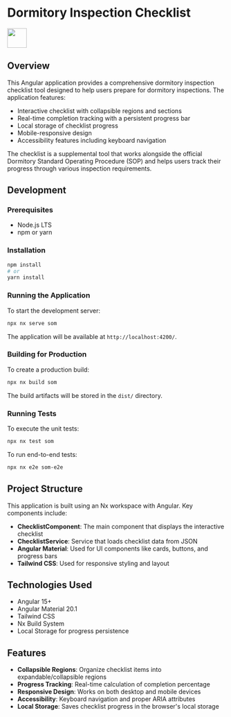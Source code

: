 # Dormitory Inspection Checklist

<a alt="Nx logo" href="https://nx.dev" target="_blank" rel="noreferrer"><img src="https://raw.githubusercontent.com/nrwl/nx/master/images/nx-logo.png" width="45"></a>

## Overview

This Angular application provides a comprehensive dormitory inspection checklist tool designed to help users prepare for dormitory inspections. The application features:

- Interactive checklist with collapsible regions and sections
- Real-time completion tracking with a persistent progress bar
- Local storage of checklist progress
- Mobile-responsive design
- Accessibility features including keyboard navigation

The checklist is a supplemental tool that works alongside the official Dormitory Standard Operating Procedure (SOP) and helps users track their progress through various inspection requirements.

## Development

### Prerequisites

- Node.js LTS
- npm or yarn

### Installation

```sh
npm install
# or
yarn install
```

### Running the Application

To start the development server:

```sh
npx nx serve som
```

The application will be available at `http://localhost:4200/`.

### Building for Production

To create a production build:

```sh
npx nx build som
```

The build artifacts will be stored in the `dist/` directory.

### Running Tests

To execute the unit tests:

```sh
npx nx test som
```

To run end-to-end tests:

```sh
npx nx e2e som-e2e
```

## Project Structure

This application is built using an Nx workspace with Angular. Key components include:

- **ChecklistComponent**: The main component that displays the interactive checklist
- **ChecklistService**: Service that loads checklist data from JSON
- **Angular Material**: Used for UI components like cards, buttons, and progress bars
- **Tailwind CSS**: Used for responsive styling and layout

## Technologies Used

- Angular 15+
- Angular Material 20.1
- Tailwind CSS
- Nx Build System
- Local Storage for progress persistence

## Features

- **Collapsible Regions**: Organize checklist items into expandable/collapsible regions
- **Progress Tracking**: Real-time calculation of completion percentage
- **Responsive Design**: Works on both desktop and mobile devices
- **Accessibility**: Keyboard navigation and proper ARIA attributes
- **Local Storage**: Saves checklist progress in the browser's local storage